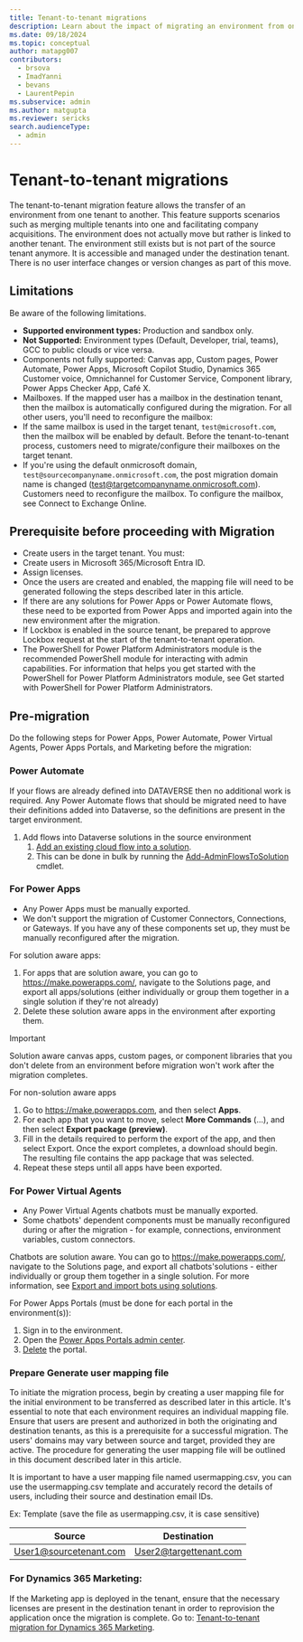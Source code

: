 ```yaml
---
title: Tenant-to-tenant migrations 
description: Learn about the impact of migrating an environment from one tenant to another. 
ms.date: 09/18/2024
ms.topic: conceptual
author: matapg007
contributors:
  - brsova
  - ImadYanni
  - bevans 
  - LaurentPepin 
ms.subservice: admin
ms.author: matgupta
ms.reviewer: sericks
search.audienceType: 
  - admin
---
```


# Tenant-to-tenant migrations
The tenant-to-tenant migration feature allows the transfer of an environment from one tenant to another. This feature supports scenarios such as merging multiple tenants into one and facilitating company acquisitions. The environment does not actually move but rather is linked to another tenant. The environment still exists but is not part of the source tenant anymore. It is accessible and managed under the destination tenant. There is no user interface changes or version changes as part of this move.

## Limitations
Be aware of the following limitations.

-	**Supported environment types:** Production and sandbox only.
-	**Not Supported:** Environment types (Default, Developer, trial, teams), GCC to public clouds or vice versa.
-	Components not fully supported: Canvas app, Custom pages, Power Automate, Power Apps, Microsoft Copilot Studio, Dynamics 365 Customer voice, Omnichannel for Customer Service, Component library, Power Apps Checker App, Café X.
-	Mailboxes. If the mapped user has a mailbox in the destination tenant, then the mailbox is automatically configured during the migration. For all other users, you'll need to reconfigure the mailbox:
  -	If the same mailbox is used in the target tenant, `test@microsoft.com`, then the mailbox will be enabled by default. Before the tenant-to-tenant process, customers need to migrate/configure their mailboxes on the target tenant.
  -	If you're using the default onmicrosoft domain, `test@sourcecompanyname.onmicrosoft.com`, the post migration domain name is changed (test@targetcompanyname.onmicrosoft.com). Customers need to reconfigure the mailbox. To configure the mailbox, see Connect to Exchange Online.

## Prerequisite before proceeding with Migration
-	Create users in the target tenant. You must:
  -	Create users in Microsoft 365/Microsoft Entra ID.
  -	Assign licenses.
-	Once the users are created and enabled, the mapping file will need to be generated following the steps described later in this article.
-	If there are any solutions for Power Apps or Power Automate flows, these need to be exported from Power Apps and imported again into the new environment after the migration.
-	If Lockbox is enabled in the source tenant, be prepared to approve Lockbox request at the start of the tenant-to-tenant operation.
-	The PowerShell for Power Platform Administrators module is the recommended PowerShell module for interacting with admin capabilities. For information that helps you get started with the PowerShell for Power Platform Administrators module, see Get started with PowerShell for Power Platform Administrators.

## Pre-migration
Do the following steps for Power Apps, Power Automate, Power Virtual Agents, Power Apps Portals, and Marketing before the migration:

### Power Automate

If your flows are already defined into DATAVERSE then no additional work is required. Any Power Automate flows that should be migrated need to have their definitions added into Dataverse, so the definitions are present in the target environment.

1. Add flows into Dataverse solutions in the source environment 
   1. [Add an existing cloud flow into a solution](/power-automate/create-flow-solution#add-an-existing-cloud-flow-into-a-solution).
   1. This can be done in bulk by running the [Add-AdminFlowsToSolution](/powershell/module/microsoft.powerapps.administration.powershell/add-adminflowstosolution?view=pa-ps-latest) cmdlet.
      
### For Power Apps
-	Any Power Apps must be manually exported.
-	We don't support the migration of Customer Connectors, Connections, or Gateways. If you have any of these components set up, they must be manually reconfigured after the migration.

For solution aware apps:
1. For apps that are solution aware, you can go to https://make.powerapps.com/, navigate to the Solutions page, and export all apps/solutions (either individually or group them together in a single solution if they're not already)
1. Delete these solution aware apps in the environment after exporting them.

> [!Important]
> Solution aware canvas apps, custom pages, or component libraries that you don't delete from an environment before migration won't work after the migration completes.

For non-solution aware apps
1.	Go to https://make.powerapps.com, and then select **Apps**.
2.	For each app that you want to move, select **More Commands** (…), and then select **Export package (preview)**.
3.	Fill in the details required to perform the export of the app, and then select Export. Once the export completes, a download should begin. The resulting file contains the app package that was selected.
4.	Repeat these steps until all apps have been exported.

### For Power Virtual Agents
-	Any Power Virtual Agents chatbots must be manually exported.
-	Some chatbots' dependent components must be manually reconfigured during or after the migration - for example, connections, environment variables, custom connectors.

Chatbots are solution aware. You can go to https://make.powerapps.com/, navigate to the Solutions page, and export all chatbots'solutions - either individually or group them together in a single solution. For more information, see [Export and import bots using solutions](/microsoft-copilot-studio/authoring-export-import-bots?tabs=webApp).

For Power Apps Portals (must be done for each portal in the environment(s)):
1.	Sign in to the environment.
2.	Open the [Power Apps Portals admin center](/power-pages/admin/admin-overview#open-power-apps-portals-admin-center).
3.	[Delete](/power-pages/admin/delete-website) the portal.

### Prepare Generate user mapping file
To initiate the migration process, begin by creating a user mapping file for the initial environment to be transferred as described later in this article. It's essential to note that each environment requires an individual mapping file. Ensure that users are present and authorized in both the originating and destination tenants, as this is a prerequisite for a successful migration. The users' domains may vary between source and target, provided they are active. The procedure for generating the user mapping file will be outlined in this document described later in this article.

 It is important to have a user mapping file named usermapping.csv, you can use the usermapping.csv template and accurately record the details of users, including their source and destination email IDs. 
 
Ex: Template (save the file as usermapping.csv, it is case sensitive)

|Source|	Destination|
|------|-------------|
|User1@sourcetenant.com	|User2@targettenant.com|

### For Dynamics 365 Marketing:
If the Marketing app is deployed in the tenant, ensure that the necessary licenses are present in the destination tenant in order to reprovision the application once the migration is complete. Go to: [Tenant-to-tenant migration for Dynamics 365 Marketing](/dynamics365/customer-insights/journeys/tenant-to-tenant).





